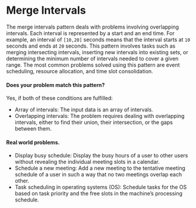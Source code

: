 # Merge Intervals
The merge intervals pattern deals with problems involving overlapping intervals. Each interval is represented by a
start and an end time. For example, an interval of `[10,20]` seconds means that the interval starts at `10` seconds and
ends at `20` seconds. This pattern involves tasks such as merging intersecting intervals, inserting new intervals into
existing sets, or determining the minimum number of intervals needed to cover a given range. The most common problems
solved using this pattern are event scheduling, resource allocation, and time slot consolidation.

#### Does your problem match this pattern?
Yes, if both of these conditions are fulfilled:
* Array of intervals: The input data is an array of intervals.
* Overlapping intervals: The problem requires dealing with overlapping intervals, either to find their union,
their intersection, or the gaps between them.

#### Real world problems.
* Display busy schedule: Display the busy hours of a user to other users without revealing the individual meeting slots
in a calendar. 
* Schedule a new meeting: Add a new meeting to the tentative meeting schedule of a user in such a way that no two 
meetings overlap each other.
* Task scheduling in operating systems (OS): Schedule tasks for the OS based on task priority and the free slots in the
machine’s processing schedule.